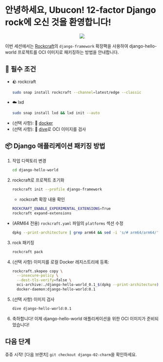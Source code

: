 # 안녕하세요, Ubucon! 12-factor Django rock에 오신 것을 환영합니다!

<p align="center">
    <img src="https://encrypted-tbn0.gstatic.com/images?q=tbn:ANd9GcQt_7ioYr9T6uh35rT46Z_cyNVtMM_SgbHppA&s">
</p>

이번 세션에서는 [Rockcraft](https://github.com/canonical/rockcraft)의 `django-framework` 확장팩을 사용하여 django-hello-world 프로젝트를 OCI 이미지로 패키징하는 방법을 안내합니다.

## 📝 필수 조건

- 🪨 rockcraft
  ```bash
  sudo snap install rockcraft --channel=latest/edge --classic
  ```
- ☁️ lxd
  ```bash
  sudo snap install lxd && lxd init --auto
  ```
- (선택 사항): 🐳 [docker](https://docs.docker.com/engine/install/)
- (선택 사항): 🤿 [dive](https://github.com/wagoodman/dive)로 OCI 이미지를 검사

## 📦 Django 애플리케이션 패키징 방법

1. 작업 디렉토리 변경
   ```bash
   cd django-hello-world
   ```
2. rockcraft로 프로젝트 초기화
   ```bash
   rockcraft init --profile django-framework
   ```
   - rockcraft 확장 내용 확인
   ```bash
   ROCKCRAFT_ENABLE_EXPERIMENTAL_EXTENSIONS=True
   rockcraft expand-extensions
   ```

- (ARM64 전용) `rockcraft.yaml` 파일의 `platforms` 섹션 수정
  ```bash
  dpkg --print-architecture | grep arm64 && sed -i 's/# arm64/arm64/' rockcraft.yaml
  ```

3. rock 패키징
   ```bash
   rockcraft pack
   ```
4. (선택 사항) 이미지를 로컬 Docker 레지스트리에 등록:
   ```bash
   rockcraft.skopeo copy \
     --insecure-policy \
     --dest-tls-verify=false \
     oci-archive:./django-hello-world_0.1_$(dpkg --print-architecture).rock \
     docker-daemon:django-hello-world:0.1
   ```
5. (선택 사항) 이미지 검사
   ```bash
   dive django-hello-world:0.1
   ```
6. 축하합니다! 이제 django-hello-world 애플리케이션을 위한 OCI 이미지가 준비되었습니다!

## 다음 단계

쥬쥬 시작! [다음 브랜치] `git checkout django-02-charm`을 확인하세요.
